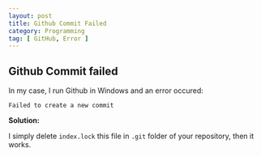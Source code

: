 ```yaml
---
layout: post
title: Github Commit Failed
category: Programming
tag: [ GitHub, Error ]
---
```


## Github Commit failed  

In my case, I run Github in Windows and an error occured:  

`Failed to create a new commit`  

**Solution:**  

I simply delete `index.lock` this file in `.git` folder of your repository, then it works.